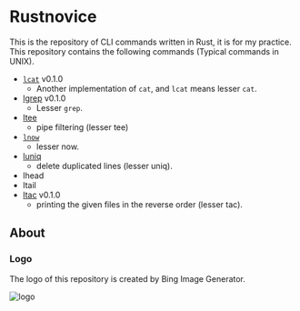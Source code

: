 # Rustnovice

This is the repository of CLI commands written in Rust, it is for my practice.
This repository contains the following commands (Typical commands in UNIX).

- [`lcat`](lcat) v0.1.0
  - Another implementation of `cat`, and `lcat` means lesser `cat`.
- [lgrep](lgrep) v0.1.0
  - Lesser `grep`.
- [ltee](tee)
  - pipe filtering (lesser tee)
- [`lnow`](now)
  - lesser now.
- [luniq](uniq)
  - delete duplicated lines (lesser uniq).
- lhead
- ltail
- [ltac](ltac) v0.1.0
  - printing the given files in the reverse order (lesser tac).

## About

### Logo

The logo of this repository is created by Bing Image Generator.

![logo](site/asset/logo.png)
